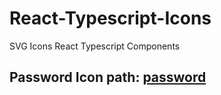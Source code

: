 # React-Typescript-Icons

SVG Icons React Typescript Components

## Password Icon path: [password](password)
